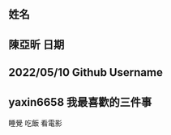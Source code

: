姓名
----
陳亞昕
日期
----
2022/05/10
Github Username
---------------
yaxin6658
我最喜歡的三件事
---------------
睡覺 吃飯 看電影